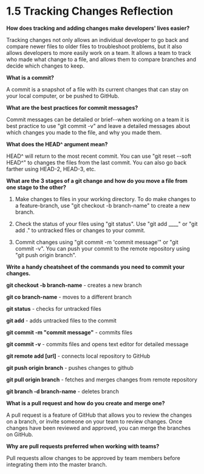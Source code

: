 # 1.5 Tracking Changes Reflection

**How does tracking and adding changes make developers' lives easier?**

Tracking changes not only allows an individual developer to go back and compare newer files to older files to troubleshoot problems, but it also allows developers to more easily work on a team.  It allows a team to track who made what change to a file, and allows them to compare branches and decide which changes to keep.

**What is a commit?**

A commit is a snapshot of a file with its current changes that can stay on your local computer, or be pushed to GitHub.

**What are the best practices for commit messages?**

Commit messages can be detailed or brief--when working on a team it is best practice to use "git commit -v" and leave a detailed messages about which changes you made to the file, and why you made them.

**What does the HEAD^ argument mean?**

HEAD^ will return to the most recent commit.  You can use "git reset --soft HEAD^" to changes the files from the last commit.  You can also go back farther using HEAD-2, HEAD-3, etc.

**What are the 3 stages of a git change and how do you move a file from one stage to the other?**

1.  Make changes to files in your working directory.  To do make changes to a feature-branch, use "git checkout -b branch-name" to create a new branch.

2.  Check the status of your files using "git status".  Use "git add ____" or "git add ." to untracked files or changes to your commit.

3.  Commit changes using "git commit -m 'commit message'" or "git commit -v".  You can push your commit to the remote repository using "git push origin branch".

**Write a handy cheatsheet of the commands you need to commit your changes.**

**git checkout -b branch-name** - creates a new branch

**git co branch-name** - moves to a different branch

**git status** - checks for untracked files

**git add** - adds untracked files to the commit

**git commit -m "commit message"** - commits files

**git commit -v** - commits files and opens text editor for detailed message

**git remote add [url]** - connects local repository to GitHub

**git push origin branch** - pushes changes to github

**git pull origin branch** - fetches and merges changes from remote repository

**git branch -d branch-name** - deletes branch

**What is a pull request and how do you create and merge one?**

A pull request is a feature of GitHub that allows you to review the changes on a branch, or invite someone on your team to review changes.  Once changes have been reviewed and approved, you can merge the branches on GitHub.

**Why are pull requests preferred when working with teams?**

Pull requests allow changes to be approved by team members before integrating them into the master branch.